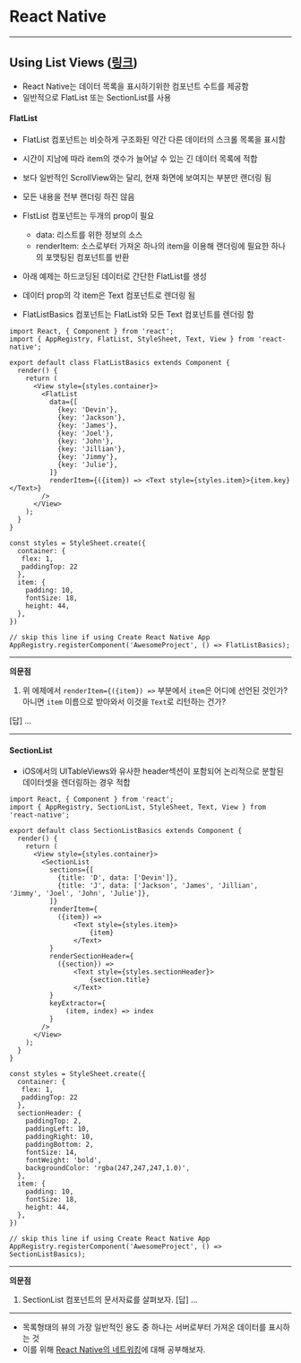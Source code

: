 React Native
============

--- 

Using List Views ([링크](https://facebook.github.io/react-native/docs/using-a-listview.html))
------------------------------------------------------------------------

- React Native는 데이터 목록을 표시하기위한 컴포넌트 수트를 제공함
- 일반적으로 FlatList 또는 SectionList를 사용

#### FlatList
- FlatList 컴포넌트는 비슷하게 구조화된 약간 다른 데이터의 스크롤 목록을 표시함
- 시간이 지남에 따라 item의 갯수가 늘어날 수 있는 긴 데이터 목록에 적합
- 보다 일반적인 ScrollView와는 달리, 현재 화면에 보여지는 부분만 랜더링 됨
- 모든 내용을 전부 랜더링 하진 않음

- FlstList 컴포넌트는 두개의 prop이 필요
  - data: 리스트를 위한 정보의 소스
  - renderItem: 소스로부터 가져온 하나의 item을 이용해 랜더링에 필요한 하나의 포맷팅된 컴포넌트를 반환

- 아래 예제는 하드코딩된 데이터로 간단한 FlatList를 생성
- 데이터 prop의 각 item은 Text 컴포넌트로 렌더링 됨
- FlatListBasics 컴포넌트는 FlatList와 모든 Text 컴포넌트를 렌더링 함

~~~
import React, { Component } from 'react';
import { AppRegistry, FlatList, StyleSheet, Text, View } from 'react-native';

export default class FlatListBasics extends Component {
  render() {
    return (
      <View style={styles.container}>
        <FlatList
          data={[
            {key: 'Devin'},
            {key: 'Jackson'},
            {key: 'James'},
            {key: 'Joel'},
            {key: 'John'},
            {key: 'Jillian'},
            {key: 'Jimmy'},
            {key: 'Julie'},
          ]}
          renderItem={({item}) => <Text style={styles.item}>{item.key}</Text>}
        />
      </View>
    );
  }
}

const styles = StyleSheet.create({
  container: {
   flex: 1,
   paddingTop: 22
  },
  item: {
    padding: 10,
    fontSize: 18,
    height: 44,
  },
})

// skip this line if using Create React Native App
AppRegistry.registerComponent('AwesomeProject', () => FlatListBasics);
~~~

---
**의문점**

  1. 위 에제에서 `renderItem={({item}) =>` 부분에서 `item`은 어디에 선언된 것인가? 아니면 `item` 이름으로 받아와서 이것을 `Text`로 리턴하는 건가?

  [답] ...

---

#### SectionList

- iOS에서의 UITableViews와 유사한 header섹션이 포함되어 논리적으로 분할된 데이터셋을 렌더링하는 경우 적합

~~~
import React, { Component } from 'react';
import { AppRegistry, SectionList, StyleSheet, Text, View } from 'react-native';

export default class SectionListBasics extends Component {
  render() {
    return (
      <View style={styles.container}>
        <SectionList
          sections={[
            {title: 'D', data: ['Devin']},
            {title: 'J', data: ['Jackson', 'James', 'Jillian', 'Jimmy', 'Joel', 'John', 'Julie']},
          ]}
          renderItem={
            ({item}) =>
                <Text style={styles.item}>
                    {item}
                </Text>
          }
          renderSectionHeader={
            ({section}) =>
                <Text style={styles.sectionHeader}>
                    {section.title}
                </Text>
          }
          keyExtractor={
              (item, index) => index
          }
        />
      </View>
    );
  }
}

const styles = StyleSheet.create({
  container: {
   flex: 1,
   paddingTop: 22
  },
  sectionHeader: {
    paddingTop: 2,
    paddingLeft: 10,
    paddingRight: 10,
    paddingBottom: 2,
    fontSize: 14,
    fontWeight: 'bold',
    backgroundColor: 'rgba(247,247,247,1.0)',
  },
  item: {
    padding: 10,
    fontSize: 18,
    height: 44,
  },
})

// skip this line if using Create React Native App
AppRegistry.registerComponent('AwesomeProject', () => SectionListBasics);
~~~

---
**의문점**

  1. SectionList 컴포넌트의 문서자료를 살펴보자. 
  [답] ...

---

- 목록형태의 뷰의 가장 일반적인 용도 중 하나는 서버로부터 가져온 데이터를 표시하는 것
- 이를 위해 [React Native의 네트워킹](https://facebook.github.io/react-native/docs/network.html)에 대해 공부해보자.
